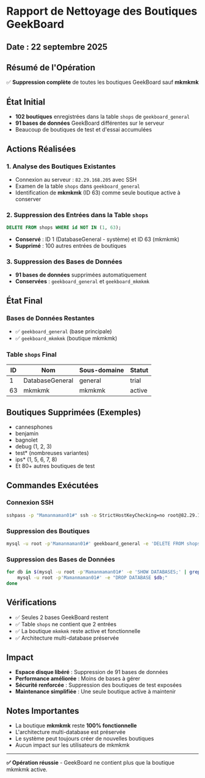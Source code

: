 # Rapport de Nettoyage des Boutiques GeekBoard

## Date : 22 septembre 2025

## Résumé de l'Opération

✅ **Suppression complète** de toutes les boutiques GeekBoard sauf **mkmkmk**

## État Initial

- **102 boutiques** enregistrées dans la table `shops` de `geekboard_general`
- **91 bases de données** GeekBoard différentes sur le serveur
- Beaucoup de boutiques de test et d'essai accumulées

## Actions Réalisées

### 1. Analyse des Boutiques Existantes
- Connexion au serveur : `82.29.168.205` avec SSH
- Examen de la table `shops` dans `geekboard_general`
- Identification de **mkmkmk** (ID 63) comme seule boutique active à conserver

### 2. Suppression des Entrées dans la Table `shops`
```sql
DELETE FROM shops WHERE id NOT IN (1, 63);
```
- **Conservé** : ID 1 (DatabaseGeneral - système) et ID 63 (mkmkmk)
- **Supprimé** : 100 autres entrées de boutiques

### 3. Suppression des Bases de Données
- **91 bases de données** supprimées automatiquement
- **Conservées** : `geekboard_general` et `geekboard_mkmkmk`

## État Final

### Bases de Données Restantes
- ✅ `geekboard_general` (base principale)
- ✅ `geekboard_mkmkmk` (boutique mkmkmk)

### Table `shops` Final
| ID | Nom | Sous-domaine | Statut |
|----|-----|--------------|--------|
| 1 | DatabaseGeneral | general | trial |
| 63 | mkmkmk | mkmkmk | active |

## Boutiques Supprimées (Exemples)

- cannesphones
- benjamin
- bagnolet
- debug (1, 2, 3)
- test* (nombreuses variantes)
- ips* (1, 5, 6, 7, 8)
- Et 80+ autres boutiques de test

## Commandes Exécutées

### Connexion SSH
```bash
sshpass -p "Mamanmaman01#" ssh -o StrictHostKeyChecking=no root@82.29.168.205
```

### Suppression des Boutiques
```bash
mysql -u root -p'Mamanmaman01#' geekboard_general -e 'DELETE FROM shops WHERE id NOT IN (1, 63);'
```

### Suppression des Bases de Données
```bash
for db in $(mysql -u root -p'Mamanmaman01#' -e 'SHOW DATABASES;' | grep geekboard | grep -v 'geekboard_general' | grep -v 'geekboard_mkmkmk'); do 
    mysql -u root -p'Mamanmaman01#' -e "DROP DATABASE $db;"
done
```

## Vérifications

- ✅ Seules 2 bases GeekBoard restent
- ✅ Table `shops` ne contient que 2 entrées
- ✅ La boutique `mkmkmk` reste active et fonctionnelle
- ✅ Architecture multi-database préservée

## Impact

- **Espace disque libéré** : Suppression de 91 bases de données
- **Performance améliorée** : Moins de bases à gérer
- **Sécurité renforcée** : Suppression des boutiques de test exposées
- **Maintenance simplifiée** : Une seule boutique active à maintenir

## Notes Importantes

- La boutique **mkmkmk** reste **100% fonctionnelle**
- L'architecture multi-database est préservée
- Le système peut toujours créer de nouvelles boutiques
- Aucun impact sur les utilisateurs de mkmkmk

---

**✅ Opération réussie** - GeekBoard ne contient plus que la boutique mkmkmk active.





